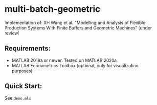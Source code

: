 # multi-batch-geometric
Implementation of: XH Wang et al. "Modelling and Analysis of Flexible Production Systems With Finite Buffers and Geometric Machines" (under review)

## Requirements:
- MATLAB 2019a or newer. Tested on MATLAB 2020a.
- MATLAB Econometrics Toolbox (optional, only for visualization purposes)

## Quick Start:
See `demo.mlx`